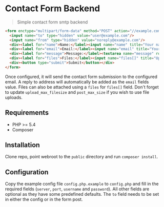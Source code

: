 Contact Form Backend
===================
> Simple contact form smtp backend

```html
<form enctype="multipart/form-data" method="POST" action="//example.com" accept-charset="UTF-8">
  <input name="to" type="hidden" value="user@example.com"/>
  <input name="from" type="hidden" value="noreply@example.com"/>
  <div><label for="name">Name:</label><input name="name" title="Your name" type="text"/></div>
  <div><label for="email">Email:</label><input name="email" title="Your e-mail" type="text"/></div>
  <div><label for="message">Message:</label><textarea name="message" rows="5"></textarea></div>
  <div><label for="files">Files:</label><input name="files[]" title="Upload files" type="file"/></div>
  <div><button type="submit">Submit</button></div>
</form>
```

Once configured, it will send the contact form submission to the configured email. A reply to address will automatically be added as the `email` fields value. Files can also be attached using a `files` for `files[]` field. Don't forget to update `upload_max_filesize` and `post_max_size` if you wish to use file uploads.

## Requirements

* PHP >= 5.4
* Composer

## Installation

Clone repo, point webroot to the `public` directory and run `composer install`.

## Configuration

Copy the example config file `config.php.example` to `config.php` and fill in the required fields (`server`, `port`, `username` and `password`). All other fields are optional as they have some predefined defaults. The `to` field needs to be set in either the config or in the form post.
